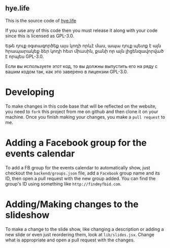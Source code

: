 hye.life
-----------

This is the source code of [hye.life](https://hye.life)

If you use any of this code then you must release it along with your
code since this is licensed as GPL-3.0.

Եթե դուք օգտագործեք այս կոդի որևէ մաս, ապա դուք պետք է այն հրապարակեք
ձեր կոդի հետ միասին, քանի որ այն լիցենզավորված է որպես GPL-3.0.

Если вы используете этот код, то вы должны выпустить его на ряду с
вашим кодом так, как это заверено в лицензии GPL-3.0.

# Developing

To make changes in this code base that will be reflected on the
website, you need to `fork` this project from me on github and then
clone it on your machine. Once you finish making your changes, you
make a `pull request` to me.

# Adding a Facebook group for the events calendar
To add a FB group for the events calendar to automatically show, just
checkout the `backend/groups.json` file, add a `Facebook` group name and its
ID, then open a pull request with the new group added. You can find
the group's ID using something like `http://findmyfbid.com`.

# Adding/Making changes to the slideshow
To make a change to the slide show, like changing a description or
adding a new slide or even just reordering them, look at
`lib/slides.jsx`. Change what is appropriate and open a pull request
with the changes.

